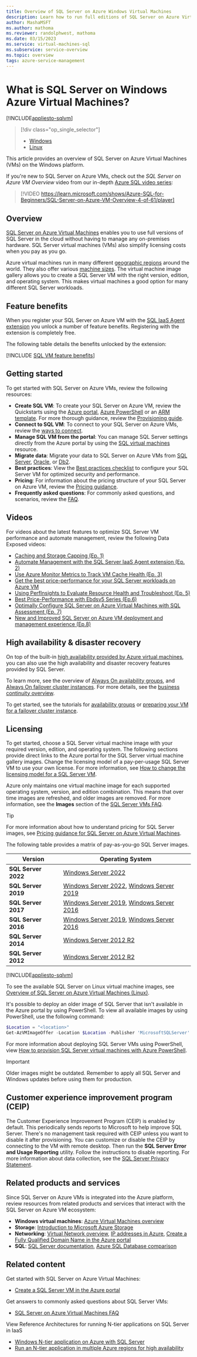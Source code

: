 ```yaml
---
title: Overview of SQL Server on Azure Windows Virtual Machines
description: Learn how to run full editions of SQL Server on Azure Virtual Machines in the cloud without having to manage any on-premises hardware.
author: MashaMSFT
ms.author: mathoma
ms.reviewer: randolphwest, mathoma
ms.date: 03/15/2023
ms.service: virtual-machines-sql
ms.subservice: service-overview
ms.topic: overview
tags: azure-service-management
---
```

# What is SQL Server on Windows Azure Virtual Machines?

[!INCLUDE[appliesto-sqlvm](../../includes/appliesto-sqlvm.md)]

> [!div class="op_single_selector"]
> - [Windows](sql-server-on-azure-vm-iaas-what-is-overview.md)
> - [Linux](../linux/sql-server-on-linux-vm-what-is-iaas-overview.md)

This article provides an overview of SQL Server on Azure Virtual Machines (VMs) on the Windows platform.

If you're new to SQL Server on Azure VMs, check out the *SQL Server on Azure VM Overview* video from our in-depth [Azure SQL video series](/shows/Azure-SQL-for-Beginners?WT.mc_id=azuresql4beg_azuresql-ch9-niner):

> [!VIDEO https://learn.microsoft.com/shows/Azure-SQL-for-Beginners/SQL-Server-on-Azure-VM-Overview-4-of-61/player]

## Overview

[SQL Server on Azure Virtual Machines](https://azure.microsoft.com/services/virtual-machines/sql-server/) enables you to use full versions of SQL Server in the cloud without having to manage any on-premises hardware. SQL Server virtual machines (VMs) also simplify licensing costs when you pay as you go.

Azure virtual machines run in many different [geographic regions](https://azure.microsoft.com/regions/) around the world. They also offer various [machine sizes](/azure/virtual-machines/sizes). The virtual machine image gallery allows you to create a SQL Server VM with the right version, edition, and operating system. This makes virtual machines a good option for many different SQL Server workloads.

## Feature benefits

When you register your SQL Server on Azure VM with the [SQL IaaS Agent extension](sql-server-iaas-agent-extension-automate-management.md) you unlock a number of feature benefits. Registering with the extension is completely free.

The following table details the benefits unlocked by the extension:

[!INCLUDE [SQL VM feature benefits](../../includes/sql-vm-feature-benefits.md)]

## Getting started

To get started with SQL Server on Azure VMs, review the following resources:

- **Create SQL VM**: To create your SQL Server on Azure VM, review the Quickstarts using the [Azure portal](sql-vm-create-portal-quickstart.md), [Azure PowerShell](sql-vm-create-powershell-quickstart.md) or an [ARM template](create-sql-vm-resource-manager-template.md). For more thorough guidance, review the [Provisioning guide](create-sql-vm-portal.md).
- **Connect to SQL VM**: To connect to your SQL Server on Azure VMs, review the [ways to connect](ways-to-connect-to-sql.md).
- **Manage SQL VM from the portal**: You can manage SQL Server settings directly from the Azure portal by using the [SQL virtual machines](manage-sql-vm-portal.md) resource. 
- **Migrate data**: Migrate your data to SQL Server on Azure VMs from [SQL Server](../../migration-guides/virtual-machines/sql-server-to-sql-on-azure-vm-migration-overview.md), [Oracle](../../migration-guides/virtual-machines/oracle-to-sql-on-azure-vm-guide.md), or [Db2](../../migration-guides/virtual-machines/db2-to-sql-on-azure-vm-guide.md).
- **Best practices**: View the [Best practices checklist](performance-guidelines-best-practices-checklist.md) to configure your SQL Server VM for optimized security and performance. 
- **Pricing**: For information about the pricing structure of your SQL Server on Azure VM, review the [Pricing guidance](pricing-guidance.md).
- **Frequently asked questions**: For commonly asked questions, and scenarios, review the [FAQ](frequently-asked-questions-faq.yml).

## Videos

For videos about the latest features to optimize SQL Server VM performance and automate management, review the following Data Exposed videos:

- [Caching and Storage Capping (Ep. 1)](/shows/data-exposed/azure-sql-vm-caching-and-storage-capping-ep-1-data-exposed)
- [Automate Management with the SQL Server IaaS Agent extension (Ep. 2)](/shows/data-exposed/azure-sql-vm-automate-management-with-the-sql-server-iaas-agent-extension-ep-2)
- [Use Azure Monitor Metrics to Track VM Cache Health (Ep. 3)](/shows/data-exposed/azure-sql-vm-use-azure-monitor-metrics-to-track-vm-cache-health-ep-3)
- [Get the best price-performance for your SQL Server workloads on Azure VM](/shows/data-exposed/azure-sql-vm-get-the-best-price-performance-for-your-sql-server-workloads-on-azure-vm)
- [Using PerfInsights to Evaluate Resource Health and Troubleshoot (Ep. 5)](/shows/data-exposed/azure-sql-vm-using-perfinsights-to-evaluate-resource-health-and-troubleshoot-ep-5)
- [Best Price-Performance with Ebdsv5 Series (Ep.6)](/shows/data-exposed/azure-sql-vm-best-price-performance-with-ebdsv5-series)
- [Optimally Configure SQL Server on Azure Virtual Machines with SQL Assessment (Ep. 7)](/shows/data-exposed/optimally-configure-sql-server-on-azure-virtual-machines-with-sql-assessment)
- [New and Improved SQL Server on Azure VM deployment and management experience (Ep.8)](/shows/data-exposed/new-and-improved-sql-on-azure-vm-deployment-and-management-experience)

## High availability & disaster recovery

On top of the built-in [high availability provided by Azure virtual machines](/azure/virtual-machines/availability), you can also use the high availability and disaster recovery features provided by SQL Server.

To learn more, see the overview of [Always On availability groups](availability-group-overview.md), and [Always On failover cluster instances](failover-cluster-instance-overview.md). For more details, see the [business continuity overview](business-continuity-high-availability-disaster-recovery-hadr-overview.md).

To get started, see the tutorials for [availability groups](availability-group-manually-configure-prerequisites-tutorial-multi-subnet.md) or [preparing your VM for a failover cluster instance](failover-cluster-instance-prepare-vm.md).

## Licensing

To get started, choose a SQL Server virtual machine image with your required version, edition, and operating system. The following sections provide direct links to the Azure portal for the SQL Server virtual machine gallery images. Change the licensing model of a pay-per-usage SQL Server VM to use your own license. For more information, see [How to change the licensing model for a SQL Server VM](licensing-model-azure-hybrid-benefit-ahb-change.md).

Azure only maintains one virtual machine image for each supported operating system, version, and edition combination. This means that over time images are refreshed, and older images are removed. For more information, see the **Images** section of the [SQL Server VMs FAQ](./frequently-asked-questions-faq.yml).

> [!TIP]  
> For more information about how to understand pricing for SQL Server images, see [Pricing guidance for SQL Server on Azure Virtual Machines](pricing-guidance.md).

The following table provides a matrix of pay-as-you-go SQL Server images.

| Version | Operating System | 
| --- | --- | 
| **SQL Server 2022** | [Windows Server 2022](https://portal.azure.com/#create/microsoftsqlserver.sql2022-ws2022enterprise-gen2) | 
| **SQL Server 2019** | [Windows Server 2022](https://portal.azure.com/#create/microsoftsqlserver.sql2019-ws2022enterprise-gen2), [Windows Server 2019](https://portal.azure.com/#create/microsoftsqlserver.sql2019-ws2019enterprise-ARM) | 
| **SQL Server 2017** | [Windows Server 2019](https://portal.azure.com/#create/microsoftsqlserver.sql2017-ws2019enterprise-ARM), [Windows Server 2016](https://portal.azure.com/#create/Microsoft.SQLServer2017EnterpriseWindowsServer2016-ARM)|
| **SQL Server 2016** | [Windows Server 2019](https://portal.azure.com/#create/microsoftsqlserver.sql2016sp3-ws2019enterprise), [Windows Server 2016](https://portal.azure.com/#create/Microsoft.SQLServer2016SP2EnterpriseWindowsServer2016-ARM)|
| **SQL Server 2014** | [Windows Server 2012 R2](https://portal.azure.com/#create/microsoftsqlserver.sql2014sp3-ws2012r2enterprise-ARM)| 
| **SQL Server 2012** | [Windows Server 2012 R2](https://portal.azure.com/#create/Microsoft.SQLServer2012SP4EnterpriseWindowsServer2012R2-ARM)| 

[!INCLUDE[appliesto-sqlvm](../../includes/virtual-machines-2008-end-of-support.md)]

To see the available SQL Server on Linux virtual machine images, see [Overview of SQL Server on Azure Virtual Machines (Linux)](../linux/sql-server-on-linux-vm-what-is-iaas-overview.md).

It's possible to deploy an older image of SQL Server that isn't available in the Azure portal by using PowerShell. To view all available images by using PowerShell, use the following command:

```powershell
$Location = "<location>"
Get-AzVMImageOffer -Location $Location -Publisher 'MicrosoftSQLServer'
```

For more information about deploying SQL Server VMs using PowerShell, view [How to provision SQL Server virtual machines with Azure PowerShell](create-sql-vm-powershell.md).

> [!IMPORTANT]  
> Older images might be outdated. Remember to apply all SQL Server and Windows updates before using them for production.

## Customer experience improvement program (CEIP)

The Customer Experience Improvement Program (CEIP) is enabled by default. This periodically sends reports to Microsoft to help improve SQL Server. There's no management task required with CEIP unless you want to disable it after provisioning. You can customize or disable the CEIP by connecting to the VM with remote desktop. Then run the **SQL Server Error and Usage Reporting** utility. Follow the instructions to disable reporting. For more information about data collection, see the [SQL Server Privacy Statement](/sql/sql-server/sql-server-privacy).

## Related products and services

Since SQL Server on Azure VMs is integrated into the Azure platform, review resources from related products and services that interact with the SQL Server on Azure VM ecosystem:

- **Windows virtual machines**: [Azure Virtual Machines overview](/azure/virtual-machines/windows/overview)
- **Storage**: [Introduction to Microsoft Azure Storage](/azure/storage/common/storage-introduction)
- **Networking**: [Virtual Network overview](/azure/virtual-network/virtual-networks-overview), [IP addresses in Azure](/azure/virtual-network/ip-services/public-ip-addresses), [Create a Fully Qualified Domain Name in the Azure portal](/azure/virtual-machines/create-fqdn)
- **SQL**: [SQL Server documentation](/sql/index), [Azure SQL Database comparison](../../azure-sql-iaas-vs-paas-what-is-overview.md)

## Related content

Get started with SQL Server on Azure Virtual Machines:

- [Create a SQL Server VM in the Azure portal](sql-vm-create-portal-quickstart.md)

Get answers to commonly asked questions about SQL Server VMs:

- [SQL Server on Azure Virtual Machines FAQ](frequently-asked-questions-faq.yml)

View Reference Architectures for running N-tier applications on SQL Server in IaaS

- [Windows N-tier application on Azure with SQL Server](/azure/architecture/reference-architectures/n-tier/n-tier-sql-server)
- [Run an N-tier application in multiple Azure regions for high availability](/azure/architecture/reference-architectures/n-tier/multi-region-sql-server)
